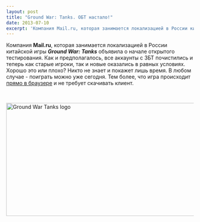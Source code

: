 ```yaml
---
layout: post
title: "Ground War: Tanks. ОБТ настало!"
date: 2013-07-10
excerpt: 'Компания Mail.ru, которая занимается локализацией в России китайской игры Ground War&#58; Tanks отбъявила о начале открытого тестирования. Как и предполагалось, все аккаунты с ЗБТ почистились и теперь как старые игроки, так и новые оказались в равных условиях...'
---
```


Компания <strong>Mail.ru</strong>, которая занимается локализацией в России китайской игры <em><strong>Ground War: Tanks</strong></em> объявила о начале открытого тестирования. Как и предполагалось, все аккаунты с ЗБТ почистились и теперь как старые игроки, так и новые оказались в равных условиях. Хорошо это или плохо? Никто не знает и покажет лишь время. В любом случае - поиграть можно уже сегодня. Тем более, что игра происходит <a href="http://tanks.mail.ru/">прямо в браузере</a> и не требует скачивать клиент.

&nbsp;

<a href="http://gamersoul.ru/wp-content/uploads/2013/07/Ground-War-Tanks-logo.jpg"><img class="wp-image-2873 aligncenter" alt="Ground War Tanks logo" src="http://gamersoul.ru/wp-content/uploads/2013/07/Ground-War-Tanks-logo.jpg" width="541" height="304" /></a>